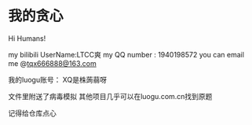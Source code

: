 # 我的贪心

Hi Humans!


my bilibili UserName:LTCC爽
my QQ number : 1940198572
you can email me @tqx666888@163.com


我的luogu账号：   XQ是株蒟蒻呀


文件里附送了病毒模拟
其他项目几乎可以在luogu.com.cn找到原题

记得给仓库点心
